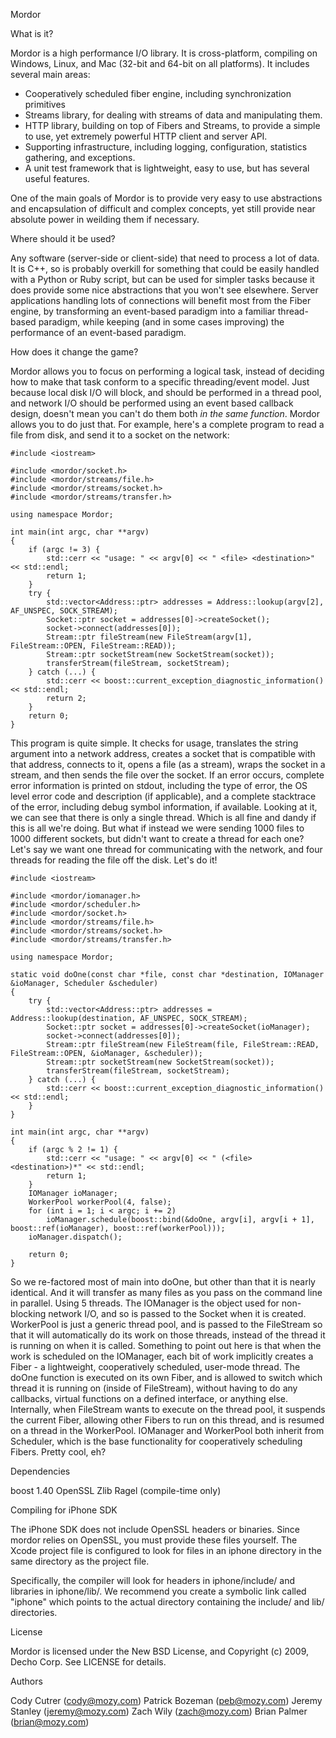 Mordor

What is it?

Mordor is a high performance I/O library.  It is cross-platform, compiling
on Windows, Linux, and Mac (32-bit and 64-bit on all platforms).  It includes
several main areas:

* Cooperatively scheduled fiber engine, including synchronization primitives
* Streams library, for dealing with streams of data and manipulating them.
* HTTP library, building on top of Fibers and Streams, to provide a simple to
  use, yet extremely powerful HTTP client and server API.
* Supporting infrastructure, including logging, configuration, statistics
  gathering, and exceptions.
* A unit test framework that is lightweight, easy to use, but has several useful
  features.

One of the main goals of Mordor is to provide very easy to use abstractions and
encapsulation of difficult and complex concepts, yet still provide near absolute
power in weilding them if necessary.

Where should it be used?

Any software (server-side or client-side) that need to process a lot of data.
It is C++, so is probably overkill for something that could be easily handled
with a Python or Ruby script, but can be used for simpler tasks because it does
provide some nice abstractions that you won't see elsewhere.  Server
applications handling lots of connections will benefit most from the Fiber
engine, by transforming an event-based paradigm into a familiar thread-based
paradigm, while keeping (and in some cases improving) the performance of an
event-based paradigm.

How does it change the game?

Mordor allows you to focus on performing a logical task, instead of deciding how
to make that task conform to a specific threading/event model.  Just because
local disk I/O will block, and should be performed in a thread pool, and network
I/O should be performed using an event based callback design, doesn't mean you
can't do them both _in the same function_.  Mordor allows you to do just that.
For example, here's a complete program to read a file from disk, and send it to
a socket on the network:

    #include <iostream>

    #include <mordor/socket.h>
    #include <mordor/streams/file.h>
    #include <mordor/streams/socket.h>
    #include <mordor/streams/transfer.h>

    using namespace Mordor;

    int main(int argc, char **argv)
    {
        if (argc != 3) {
            std::cerr << "usage: " << argv[0] << " <file> <destination>" << std::endl;
            return 1;
        }
        try {
            std::vector<Address::ptr> addresses = Address::lookup(argv[2], AF_UNSPEC, SOCK_STREAM);
            Socket::ptr socket = addresses[0]->createSocket();
            socket->connect(addresses[0]);
            Stream::ptr fileStream(new FileStream(argv[1], FileStream::OPEN, FileStream::READ));
            Stream::ptr socketStream(new SocketStream(socket));
            transferStream(fileStream, socketStream);
        } catch (...) {
            std::cerr << boost::current_exception_diagnostic_information() << std::endl;
            return 2;
        }
        return 0;
    }

This program is quite simple.  It checks for usage, translates the string
argument into a network address, creates a socket that is compatible with that
address, connects to it, opens a file (as a stream), wraps the socket in a
stream, and then sends the file over the socket.  If an error occurs, complete
error information is printed on stdout, including the type of error, the OS
level error code and description (if applicable), and a complete stacktrace of
the error, including debug symbol information, if available.  Looking at it, we
can see that there is only a single thread.  Which is all fine and dandy if
this is all we're doing.  But what if instead we were sending 1000 files to
1000 different sockets, but didn't want to create a thread for each one?  Let's
say we want one thread for communicating with the network, and four threads for
reading the file off the disk.  Let's do it!

    #include <iostream>

    #include <mordor/iomanager.h>
    #include <mordor/scheduler.h>
    #include <mordor/socket.h>
    #include <mordor/streams/file.h>
    #include <mordor/streams/socket.h>
    #include <mordor/streams/transfer.h>

    using namespace Mordor;

    static void doOne(const char *file, const char *destination, IOManager &ioManager, Scheduler &scheduler)
    {
        try {
            std::vector<Address::ptr> addresses = Address::lookup(destination, AF_UNSPEC, SOCK_STREAM);
            Socket::ptr socket = addresses[0]->createSocket(ioManager);
            socket->connect(addresses[0]);
            Stream::ptr fileStream(new FileStream(file, FileStream::READ, FileStream::OPEN, &ioManager, &scheduler));
            Stream::ptr socketStream(new SocketStream(socket));
            transferStream(fileStream, socketStream);
        } catch (...) {
            std::cerr << boost::current_exception_diagnostic_information() << std::endl;
        }
    }

    int main(int argc, char **argv)
    {
        if (argc % 2 != 1) {
            std::cerr << "usage: " << argv[0] << " (<file> <destination>)*" << std::endl;
            return 1;
        }
        IOManager ioManager;
        WorkerPool workerPool(4, false);
        for (int i = 1; i < argc; i += 2)
            ioManager.schedule(boost::bind(&doOne, argv[i], argv[i + 1], boost::ref(ioManager), boost::ref(workerPool)));
        ioManager.dispatch();

        return 0;
    }

So we re-factored most of main into doOne, but other than that it is nearly
identical.  And it will transfer as many files as you pass on the command line
in parallel.  Using 5 threads.  The IOManager is the object used for
non-blocking network I/O, and so is passed to the Socket when it is created.
WorkerPool is just a generic thread pool, and is passed to the FileStream so
that it will automatically do its work on those threads, instead of the thread
it is running on when it is called.  Something to point out here is that when
the work is scheduled on the IOManager, each bit of work implicitly creates a
Fiber - a lightweight, cooperatively scheduled, user-mode thread.  The doOne
function is executed on its own Fiber, and is allowed to switch which thread it
is running on (inside of FileStream), without having to do any callbacks,
virtual functions on a defined interface, or anything else.  Internally, when
FileStream wants to execute on the thread pool, it suspends the current Fiber,
allowing other Fibers to run on this thread, and is resumed on a thread in the
WorkerPool.  IOManager and WorkerPool both inherit from Scheduler, which is the
base functionality for cooperatively scheduling Fibers.  Pretty cool, eh?


Dependencies

boost 1.40
OpenSSL
Zlib
Ragel (compile-time only)


Compiling for iPhone SDK

The iPhone SDK does not include OpenSSL headers or binaries. Since mordor relies
on OpenSSL, you must provide these files yourself. The Xcode project file is
configured to look for files in an iphone directory in the same directory as the
project file. 

Specifically, the compiler will look for headers in iphone/include/ and 
libraries in iphone/lib/. We recommend you create a symbolic link called 
"iphone" which points to the actual directory containing the include/ and lib/ 
directories.


License

Mordor is licensed under the New BSD License, and Copyright (c) 2009, Decho Corp.
See LICENSE for details.

Authors

Cody Cutrer (cody@mozy.com)
Patrick Bozeman (peb@mozy.com)
Jeremy Stanley (jeremy@mozy.com)
Zach Wily (zach@mozy.com)
Brian Palmer (brian@mozy.com)
